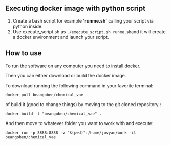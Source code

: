 ## Executing docker image with python script

1. Create a bash script for example **'runme.sh'** calling your script via python inside.
2. Use execute_script.sh as `./execute_script.sh runme.sh`and it will create a docker environment and launch your script.

## How to use

To run the software on any computer you need to install [docker](https://www.docker.com/).

Then you can either download or build the docker image.

To download running the following command in your favorite terminal:

```
docker pull beangoben/chemical_vae
```

of build it (good to change things) by moving to the git cloned repository :

```
docker build -t "beangoben/chemical_vae" .
```

And then move to whatever folder you want to work with and execute:

```
docker run -p 8888:8888 -v "$(pwd)":/home/jovyan/work -it beangoben/chemical_vae
```
